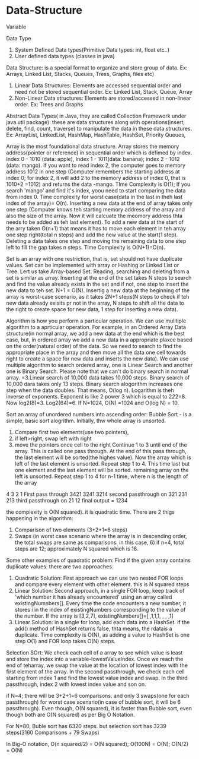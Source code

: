 # Data-Structure

Variable

Data Type
  1. System Defined Data types(Primitive Data types: int, float etc..)
  2. User defined data types (classes in java)

Data Structure: is a special format to organize and store group of data. Ex: Arrays, Linked List, Stacks, Queues, Trees, Graphs, files etc)
  1. Linear Data Structures: Elements are accessed sequential order and need not be stored sequential order. Ex: Linked List, Stack, Queue, Array 
  2. Non-Linear Data structures: Elements are stored/accessed in non-linear order. Ex: Trees and Graphs
  
  Abstract Data Types( in Java, they are called Collection Framework under java.util package): these are data structures along with operations(insert, delete, find, count, traverse) to manipulate the data in these data structures. Ex: ArrayList, LinkedList, HashMap, HashTable, HashSet, Priority Queues, 

Array is the most foundational data structure. Array stores the memory address(pointer or reference) in sequential order which is defimed by index. Index 0 - 1010 (data: apple), Index 1 - 1011(data: banana); index 2 - 1012 (data: mango). If you want to read index 2, the computer goes to memory address 1012 in one step (Computer remembers the starting address at index 0; for index 2, it will add 2 to the memory address of index 0, that is 1010+2 =1012) and returns the data -mango. TIme Complexity is O(1); If you search 'mango' and find it's index, yoou need to start comparing the data from index 0. Time complexity for worst case(data in the last in theh last index of the array)= O(n). Inserting a new data at the end of array takes only one step (Computer knows teh starting memory address of the array and also the size of the array. Now it will calcuate the meomory address thta needs to be added as teh last element). To add a new data at the start of the arry taken O(n+1) that means it has to move each element in teh array one step right(total n steps) and add the new value at the start(1 step). Deleting a data takes one step and moving the remaining data to one step left to fill the gap takes n steps. Time Complexity is O(N+1)=O(n).

Set  is an array with one restriction, that is, set should not have duplicate values. Set can be implemented with array or Hashing or Linked List or Tree. Lert us take Array-based Set. Reading, searching and deleting from a set is similar as array. Inserting at the end of the set takes N steps to search and find the value already exists in the set and if not, one step to insert the new data to teh set. N+1 = O(N). Insertig a new data at the beginning of the array is worst-case scenario, as it takes 2N+1 steps(N steps to check if teh new data already exisits pr not in the array,  N steps to shift all the data to the right to create space for new data, 1 step for inserting a new data).

Algorithm is how you perform a particular operation. We can use mulitiple algorithm to a aprticular operation. For example, in an Ordered Array Data structure(in normal array, we add a new data at the end which is the best case, but, in ordered array we add a new data in a appropriate plaxce based on the order(natural order) of the data. So we need to search to find the appropriate place in the array and then move all the data one cell towards right to create a space for new data and inserts the new data). We can use multiple algorithm to search ordered array, one is Linear Search and another one is Binary Search. Please note that we can't do binary search in normal array. =3.Linear search of 10,000 data takes 10,000 steps. Binary search of 10,000 dara takes only 13 steps. Binary search alogorithm increases one step when the data doubles. That means, O(log n). Logarithm is theh inverse of exponents. Exponent is like 2 power 3 which is equal to 2*2*2=8. Now log2(8)=3. Log2(64)=6.
If N=1024, O(N) =1024 and O(log N) = 10.

Sort an array of unordered numbers into ascending order:
Bubble Sort - is a simple, basic sort alogrithm. 
Initially, thw whole array is unsorted. 
 1. Compare first two elements(use two pointers), 
 2. if left>right, swap left with right
 3. move the pointers once cell to the right
 Continue 1 to 3 until end of the array. This is called one pass through. At the end of this pass through, the last element will be sorted(the highes value).
 Now the array which is left of the last element is unsorted.
 Repeat step 1 to 4. This time last but one element and the last element will be sorted. remaining array on the left is unsorted.
 Repeat step 1 to 4 for  n-1 time, where n is the length of the array
 
 4 3 2 1
 First pass through
 3421
 3241
 3214
 second passthrough on 321
 231
 213
 third passthrough on 21
 12
 final output = 1234
 
 the complexity is O(N squared). it is quadratic time.
 There are 2 thigs happening in the algorithm:
 1. Comparison of two elements (3+2+1=6 steps)
 2. Swaps (in worst case scenario where the array is in descending order, the total swaps are same as comparisons. in this case, 6)
 if n=4, total steps are 12; approximately N squared which is 16.

Some other examples  of quadratic problem:
Find if the given array contains duplicate values: there are two approaches. 
  1. Quadratic Solution: First approach we can use two nested FOR loops and compare every element with other element. this is N squared steps
  2. Linear Solution: Second approach, in a single FOR loop, keep track of 'which number it has already encountered' using an array called existingNumnbers[]. Every time the code encounters a new number, it stores i in the index of existingNumbers corresponding to the value of the number. If the array is [3,2,7], existingNumbers[]=[ ,1,1,1, , , ,1]
 3. Linear Solution: in a single for loop, add each data into a HashSet. if the add() method of HashSet returns false, thta means, the rdatais a duplicate. Time complexity is O(N), as adding a value to HashSet is one step O(1) and FOR loop takes O(N) steps.
 
 Selection SOrt: We check each cell of a array to see which value is least and store the index into a variable-lowestValueIndex. Once we reach the end of teharray, we swap the value at the location of lowest index with the first element of the array. In the second passthrough, we check each cell starting from index 1 and find the lowest value index and swap. In the third passthrough, index 2 with lowest index value and son on. 
 
 if N=4; there will be 3+2+1=6 comparisons. and only 3 swaps(one for each passthrough) for worst case scenario(in case of bubble sort, it will be 6 passthrough). Even though, O(N squared), it is faster than Bubble sort, even though both are O(N squared) as per Big O Notation.
 
 For N=80, Buble sort has 6320 steps. but selection sort has 3239 steps(3160 Comparisons + 79 Swaps)
 
 In Big-O notation, O(n squared/2) = O(N squared); O(100N) = O(N); O(N/2) = O(N)
 
 
